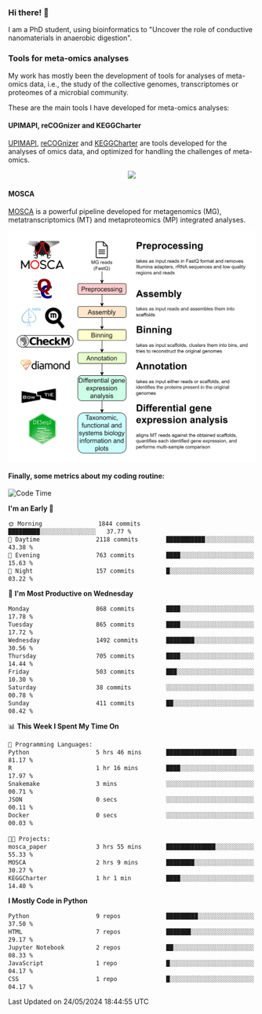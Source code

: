 ### Hi there! 👋

I am a PhD student, using bioinformatics to "Uncover the role of conductive nanomaterials in anaerobic digestion".

### Tools for meta-omics analyses

My work has mostly been the development of tools for analyses of meta-omics data, i.e., the study of the collective genomes, transcriptomes or proteomes of a microbial community.

These are the main tools I have developed for meta-omics analyses:

#### UPIMAPI, reCOGnizer and KEGGCharter

[UPIMAPI](https://github.com/iquasere/UPIMAPI), [reCOGnizer](https://github.com/iquasere/reCOGnizer) and [KEGGCharter](https://github.com/iquasere/KEGGCharter) are tools developed for the analyses of omics data, and optimized for handling the challenges of meta-omics.

<p align="center">
    <img src="assets/annotation_paper.png">
</p>

#### MOSCA

[MOSCA](https://github.com/iquasere/MOSCA) is a powerful pipeline developed for metagenomics (MG), metatranscriptomics (MT) and metaproteomics (MP) integrated analyses.

<p align="center">
    <img src="assets/mosca_workflow.png" align="center" width="700">
</p>


#### Finally, some metrics about my coding routine:

<!--START_SECTION:waka-->
![Code Time](http://img.shields.io/badge/Code%20Time-833%20hrs%2056%20mins-blue)

**I'm an Early 🐤** 

```text
🌞 Morning                1844 commits        █████████░░░░░░░░░░░░░░░░   37.77 % 
🌆 Daytime                2118 commits        ███████████░░░░░░░░░░░░░░   43.38 % 
🌃 Evening                763 commits         ████░░░░░░░░░░░░░░░░░░░░░   15.63 % 
🌙 Night                  157 commits         █░░░░░░░░░░░░░░░░░░░░░░░░   03.22 % 
```
📅 **I'm Most Productive on Wednesday** 

```text
Monday                   868 commits         ████░░░░░░░░░░░░░░░░░░░░░   17.78 % 
Tuesday                  865 commits         ████░░░░░░░░░░░░░░░░░░░░░   17.72 % 
Wednesday                1492 commits        ████████░░░░░░░░░░░░░░░░░   30.56 % 
Thursday                 705 commits         ████░░░░░░░░░░░░░░░░░░░░░   14.44 % 
Friday                   503 commits         ███░░░░░░░░░░░░░░░░░░░░░░   10.30 % 
Saturday                 38 commits          ░░░░░░░░░░░░░░░░░░░░░░░░░   00.78 % 
Sunday                   411 commits         ██░░░░░░░░░░░░░░░░░░░░░░░   08.42 % 
```


📊 **This Week I Spent My Time On** 

```text
💬 Programming Languages: 
Python                   5 hrs 46 mins       ████████████████████░░░░░   81.17 % 
R                        1 hr 16 mins        ████░░░░░░░░░░░░░░░░░░░░░   17.97 % 
Snakemake                3 mins              ░░░░░░░░░░░░░░░░░░░░░░░░░   00.71 % 
JSON                     0 secs              ░░░░░░░░░░░░░░░░░░░░░░░░░   00.11 % 
Docker                   0 secs              ░░░░░░░░░░░░░░░░░░░░░░░░░   00.03 % 

🐱‍💻 Projects: 
mosca_paper              3 hrs 55 mins       ██████████████░░░░░░░░░░░   55.33 % 
MOSCA                    2 hrs 9 mins        ████████░░░░░░░░░░░░░░░░░   30.27 % 
KEGGCharter              1 hr 1 min          ████░░░░░░░░░░░░░░░░░░░░░   14.40 % 
```

**I Mostly Code in Python** 

```text
Python                   9 repos             █████████░░░░░░░░░░░░░░░░   37.50 % 
HTML                     7 repos             ███████░░░░░░░░░░░░░░░░░░   29.17 % 
Jupyter Notebook         2 repos             ██░░░░░░░░░░░░░░░░░░░░░░░   08.33 % 
JavaScript               1 repo              █░░░░░░░░░░░░░░░░░░░░░░░░   04.17 % 
CSS                      1 repo              █░░░░░░░░░░░░░░░░░░░░░░░░   04.17 % 
```




 Last Updated on 24/05/2024 18:44:55 UTC
<!--END_SECTION:waka-->

